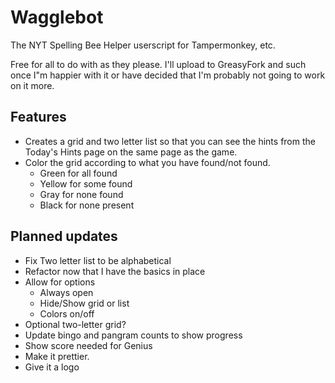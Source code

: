 # Wagglebot
The NYT Spelling Bee Helper userscript for Tampermonkey, etc.

Free for all to do with as they please. I'll upload to GreasyFork and such once I"m happier with it or have decided that I'm probably not going to work on it more.

## Features

- Creates a grid and two letter list so that you can see the hints from the Today's Hints page on the same page as the game.
- Color the grid according to what you have found/not found.
  - Green for all found
  - Yellow for some found
  - Gray for none found
  - Black for none present

## Planned updates

- Fix Two letter list to be alphabetical
- Refactor now that I have the basics in place
- Allow for options
  - Always open
  - Hide/Show grid or list
  - Colors on/off
- Optional two-letter grid?
- Update bingo and pangram counts to show progress
- Show score needed for Genius
- Make it prettier.
- Give it a logo
